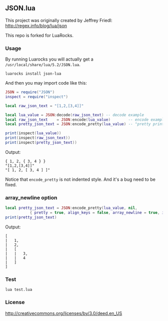 
JSON.lua
----

This project was originally created by Jeffrey Friedl: http://regex.info/blog/lua/json

This repo is forked for LuaRocks.

### Usage

By running Luarocks you will actually get a `/usr/local/share/lua/5.2/JSON.lua`.

```
luarocks install json-lua
```

And then you may import code like this:

```lua
JSON = require("JSON")
inspect = require("inspect")

local raw_json_text = "[1,2,[3,4]]"

local lua_value = JSON:decode(raw_json_text) -- decode example
local raw_json_text    = JSON:encode(lua_value)        -- encode example
local pretty_json_text = JSON:encode_pretty(lua_value) -- "pretty printed" version

print(inspect(lua_value))
print(inspect(raw_json_text))
print(inspect(pretty_json_text))
```

Output:

```kua
{ 1, 2, { 3, 4 } }
"[1,2,[3,4]]"
"[ 1, 2, [ 3, 4 ] ]"
```

Notice that `encode_pretty` is not indented style. And it's a bug need to be fixed.

### array_newline option

```lua
local pretty_json_text = JSON:encode_pretty(lua_value, nil, 
           { pretty = true, align_keys = false, array_newline = true, indent = "|   " })
print(pretty_json_text)
```

Output:

```kua
[
|   1,
|   2,
|   [
|   |   3,
|   |   4
|   ]
]
```
 

### Test

```
lua test.lua
```

### License

http://creativecommons.org/licenses/by/3.0/deed.en_US